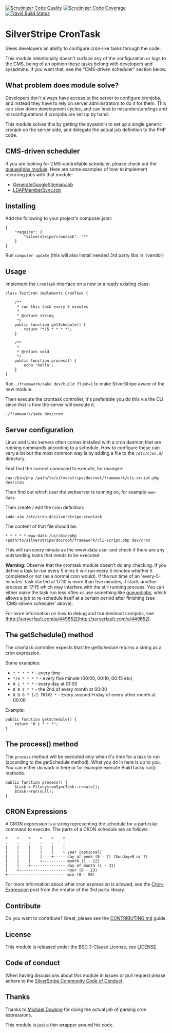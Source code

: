 [![Scrutinizer Code Quality](https://scrutinizer-ci.com/g/silverstripe-labs/silverstripe-crontask/badges/quality-score.png?b=master)](https://scrutinizer-ci.com/g/silverstripe-labs/silverstripe-crontask/?branch=master)
[![Scrutinizer Code Coverage](https://scrutinizer-ci.com/g/silverstripe-labs/silverstripe-crontask/badges/coverage.png?b=master)](https://scrutinizer-ci.com/g/silverstripe-labs/silverstripe-crontask/?branch=master)
[![Travis Build Status](https://travis-ci.org/silverstripe/silverstripe-crontask.svg?branch=master)](https://travis-ci.org/silverstripe/silverstripe-crontask)

SilverStripe CronTask
==========================

Gives developers an ability to configure cron-like tasks through the code.

This module intentionally doesn't surface any of the configuration or logs
to the CMS, being of an opinion these tasks belong with developers and sysadmins.
If you want that, see the "CMS-driven scheduler" section below.

What problem does module solve?
-------------------------------

Developers don't always have access to the server to configure cronjobs,
and instead they have to rely on server administrators to do it for them.
This can slow down development cycles, and can lead to misunderstandings and
misconfigurations if cronjobs are set up by hand.

This module solves this by getting the sysadmin to set up a single generic
cronjob on the server side, and delegate the actual job definition to the
PHP code.

CMS-driven scheduler
-------------------------------

If you are looking for CMS-controllable scheduler, please check out
the [queuedjobs module](https://github.com/silverstripe-australia/silverstripe-queuedjobs/).
Here are some examples of how to implement recurring jobs with that module:

* [GenerateGoogleSitemapJob](https://github.com/silverstripe-australia/silverstripe-queuedjobs/blob/570bae301c09d4c4367144be260a7213341a0020/code/jobs/GenerateGoogleSitemapJob.php#L184)
* [LDAPMemberSyncJob](https://github.com/silverstripe/silverstripe-activedirectory/blob/master/code/jobs/LDAPMemberSyncJob.php#L52)

Installing
----------

Add the following to your project's composer.json:

	{
		"require": {
			"silverstripe/crontask": "*"
		}
	}

Run `composer update` (this will also install needed 3rd party libs in ./vendor)

Usage
-----

Implement the `CronTask` interface on a new or already existing class:

	class TestCron implements CronTask {

		/**
		 * run this task every 5 minutes
		 *
		 * @return string
		 */
		public function getSchedule() {
			return "*/5 * * * *";
		}

		/**
		 *
		 * @return void
		 */
		public function process() {
			echo 'hello';
		}
	}

Run `./framework/sake dev/build flush=1` to make SilverStripe aware of the new
module.

Then execute the crontask controller, it's preferable you do this via the CLI
since that is how the server will execute it.

	./framework/sake dev/cron

Server configuration
--------------------

Linux and Unix servers often comes installed with a cron daemon that are running
commands according to a schedule. How to configure these can vary a lot but the
most common way is by adding a file to the `/etc/cron.d/` directory.

First find the correct command to execute, for example:

```
/usr/bin/php /path/to/silverstripe/docroot/framework/cli-script.php dev/cron
```

Then find out which user the webserver is running on, for example `www-data`.

Then create / edit the cron definition:

```
sudo vim /etc/cron.d/silverstripe-crontask
```

The content of that file should be:

```
* * * * * www-data /usr/bin/php /path/to/silverstripe/docroot/framework/cli-script.php dev/cron
```

This will run every minute as the www-data user and check if there are any
outstanding tasks that needs to be executed.

**Warning**: Observe that the crontask module doesn't do any checking. If 
you define a task to run every 5 mins it will run every 5 minutes whether it 
completed or not (as a normal cron would). If the run time of an 'every-5-minutes' 
task started at 17:10 is more than five minutes, it starts another process 
at 17:15 which may interfere with the still running process. You can either make 
the task run less often or use something like 
[queuedjobs](https://github.com/silverstripe-australia/silverstripe-queuedjobs), 
which allows a job to re-schedule itself at a certain period after finishing 
(see 'CMS-driven scheduler' above).

For more information on how to debug and troubleshoot cronjobs, see
[http://serverfault.com/a/449652](http://serverfault.com/a/449652).

The getSchedule() method
----------------------

The crontask controller expects that the getSchedule returns a string as a cron
expression.

Some examples:

- `* * * * *` - every time
- `*/5 * * * *` - every five minute (00:05, 00:10, 00:15 etc)
- `0 1 * * *` - every day at 01:00
- `0 0 2 * *` - the 2nd of every month at 00:00
- `0 0 0 ? 1/2 FRI#2 *` - Every second Friday of every other month at 00:00

Example:

```
public function getSchedule() {
    return "0 1 * * *";
}
```

The process() method
----------------------

The `process` method will be executed only when it's time for a task to run
(according to the getSchedule method). What you do in here is up to you. You can
either do work in here or for example execute BuildTasks run() methods.

```
public function process() {
    $task = FilesystemSyncTask::create();
    $task->run(null);
}
```

CRON Expressions
----------------

A CRON expression is a string representing the schedule for a particular command to execute.  The parts of a CRON schedule are as follows:

    *    *    *    *    *    *
    -    -    -    -    -    -
    |    |    |    |    |    |
    |    |    |    |    |    + year [optional]
    |    |    |    |    +----- day of week (0 - 7) (Sunday=0 or 7)
    |    |    |    +---------- month (1 - 12)
    |    |    +--------------- day of month (1 - 31)
    |    +-------------------- hour (0 - 23)
    +------------------------- min (0 - 59)

For more information about what cron expression is allowed, see the
[Cron-Expression](http://mtdowling.com/blog/2012/06/03/cron-expressions-in-php/)
post from the creator of the 3rd party library.

Contribute
----------

Do you want to contribute? Great, please see the [CONTRIBUTING.md](CONTRIBUTING.md)
guide.

License
-------

This module is released under the BSD 3-Clause License, see [LICENSE](LICENSE).

Code of conduct
---------------

When having discussions about this module in issues or pull request please
adhere to the [SilverStripe Community Code of Conduct](https://docs.silverstripe.org/en/contributing/code_of_conduct).

Thanks
------

Thanks to [Michael Dowling](http://mtdowling.com/blog/2012/06/03/cron-expressions-in-php/)
for doing the actual job of parsing cron expressions.

This module is just a thin wrapper around his code.

